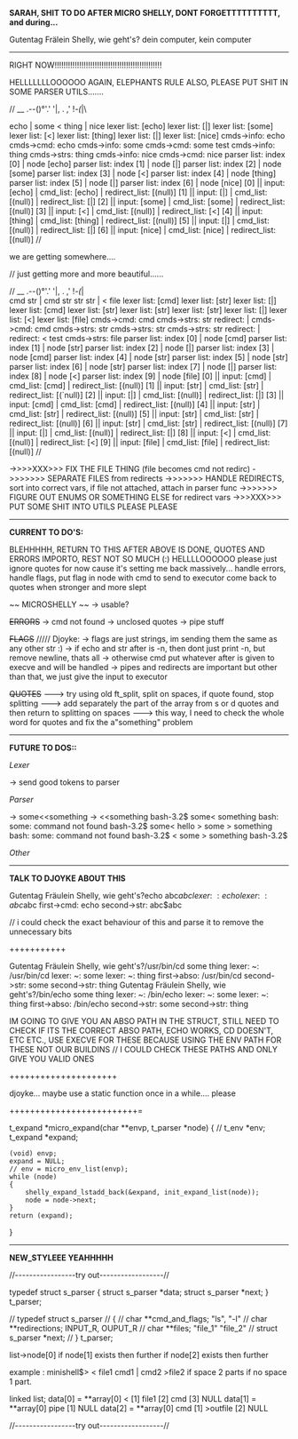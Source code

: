 **SARAH, SHIT TO DO AFTER MICRO SHELLY, DONT FORGETTTTTTTTTT, and during...**

Gutentag Frälein Shelly, wie geht's?
dein computer, kein computer

---------------------------------------------------------------------------------

RIGHT NOW!!!!!!!!!!!!!!!!!!!!!!!!!!!!!!!!!!!!!!!!!!!!!!!!

HELLLLLLLOOOOOO AGAIN, ELEPHANTS RULE
ALSO, PLEASE PUT SHIT IN SOME PARSER UTILS.......

//
     __
 .--()°'.'
'|, . ,'
 !_-(_|\
 
 echo | some < thing | nice
lexer list: [echo]
lexer list: [|]
lexer list: [some]
lexer list: [<]
lexer list: [thing]
lexer list: [|]
lexer list: [nice]
cmds->info: echo
cmds->cmd: echo
cmds->info: some
cmds->cmd: some
test
cmds->info: thing
cmds->strs: thing
cmds->info: nice
cmds->cmd: nice
parser list: index [0] | node [echo]
parser list: index [1] | node [|]
parser list: index [2] | node [some]
parser list: index [3] | node [<]
parser list: index [4] | node [thing]
parser list: index [5] | node [|]
parser list: index [6] | node [nice]
[0] || input: [echo] | cmd_list: [echo] | redirect_list: [(null)]
[1] || input: [|] | cmd_list: [(null)] | redirect_list: [|]
[2] || input: [some] | cmd_list: [some] | redirect_list: [(null)]
[3] || input: [<] | cmd_list: [(null)] | redirect_list: [<]
[4] || input: [thing] | cmd_list: [thing] | redirect_list: [(null)]
[5] || input: [|] | cmd_list: [(null)] | redirect_list: [|]
[6] || input: [nice] | cmd_list: [nice] | redirect_list: [(null)]
//

we are getting somewhere....

// just getting more and more beautiful......

//     __
 .--()°'.'
'|, . ,'
 !_-(_|\
cmd str | cmd str str str | < file
lexer list: [cmd]
lexer list: [str]
lexer list: [|]
lexer list: [cmd]
lexer list: [str]
lexer list: [str]
lexer list: [str]
lexer list: [|]
lexer list: [<]
lexer list: [file]
cmds->cmd: cmd
cmds->strs: str
redirect: |
cmds->cmd: cmd
cmds->strs: str
cmds->strs: str
cmds->strs: str
redirect: |
redirect: <
test
cmds->strs: file
parser list: index [0] | node [cmd]
parser list: index [1] | node [str]
parser list: index [2] | node [|]
parser list: index [3] | node [cmd]
parser list: index [4] | node [str]
parser list: index [5] | node [str]
parser list: index [6] | node [str]
parser list: index [7] | node [|]
parser list: index [8] | node [<]
parser list: index [9] | node [file]
[0] || input: [cmd] | cmd_list: [cmd] | redirect_list: [(null)]
[1] || input: [str] | cmd_list: [str] | redirect_list: [(`null)]
[2] || input: [|] | cmd_list: [(null)] | redirect_list: [|]
[3] || input: [cmd] | cmd_list: [cmd] | redirect_list: [(null)]
[4] || input: [str] | cmd_list: [str] | redirect_list: [(null)]
[5] || input: [str] | cmd_list: [str] | redirect_list: [(null)]
[6] || input: [str] | cmd_list: [str] | redirect_list: [(null)]
[7] || input: [|] | cmd_list: [(null)] | redirect_list: [|]
[8] || input: [<] | cmd_list: [(null)] | redirect_list: [<]
[9] || input: [file] | cmd_list: [file] | redirect_list: [(null)]
//


->>>>XXX>>> FIX THE FILE THING (file becomes cmd not redirc)
->>>>>>> SEPARATE FILES from redirects 
->>>>>>> HANDLE REDIRECTS, sort into correct vars, if file not attached, attach in parser func
->>>>>>> FIGURE OUT ENUMS OR SOMETHING ELSE for redirect vars
->>>XXX>>> PUT SOME SHIT INTO UTILS PLEASE PLEASE 

---------------------------------------------------------------------------------
**CURRENT TO DO'S:**

 BLEHHHHH, RETURN TO THIS AFTER ABOVE IS DONE, QUOTES AND ERRORS IMPORTO, REST NOT SO MUCH (:)
HELLLLOOOOOO
please just ignore quotes for now cause it's setting me back massively...
handle errors, handle flags, put flag in node with cmd to send to executor
come back to quotes when stronger and more slept

~~ MICROSHELLY ~~
-> usable?

~~ERRORS~~
-> cmd not found
-> unclosed quotes
-> pipe stuff

~~FLAGS~~
///// Djoyke:
-> flags are just strings, im sending them the same as any other str :)
-> if echo and str after is -n, then dont just print -n, but remove newline, thats all
-> otherwise cmd put whatever after is given to execve and will be handled
-> pipes and redirects are important but other than that, we just give the input to executor

~~QUOTES~~
---> try using old ft_split, split on spaces, if quote found, stop splitting
---> add separately the part of the array from s or d quotes and then return to splitting on spaces
---> this way, I need to check the whole word for quotes and fix the a"something" problem


---------------------------------------------------------------------------------
**FUTURE TO DOS::**

*Lexer*

-> send good tokens to parser


*Parser*

->	some<<something 
->	<<something
				bash-3.2$ some<<something
				> something
				bash: some: command not found
				bash-3.2$ some<<something
				> hello
				> some
				> something
				bash: some: command not found
				bash-3.2$ <<something
				> some
				> something
				bash-3.2$

*Other*


---------------------------------------------------------------------------------
**TALK TO DJOYKE ABOUT THIS**

Gutentag Fräulein Shelly, wie geht's?echo abc$abc
lexer: 		~: echo
lexer: 		~: abc$abc
first->cmd: echo
second->str: abc$abc 

// i could check the exact behaviour of this and parse it to remove the unnecessary bits

+++++++++++

Gutentag Fräulein Shelly, wie geht's?/usr/bin/cd some thing
lexer: 		~: /usr/bin/cd
lexer: 		~: some
lexer: 		~: thing
first->abso: /usr/bin/cd
second->str: some
second->str: thing
Gutentag Fräulein Shelly, wie geht's?/bin/echo some thing
lexer: 		~: /bin/echo
lexer: 		~: some
lexer: 		~: thing
first->abso: /bin/echo
second->str: some
second->str: thing

IM GOING TO GIVE YOU AN ABSO PATH IN THE STRUCT, STILL NEED TO CHECK IF ITS THE CORRECT 
ABSO PATH, ECHO WORKS, CD DOESN'T, ETC ETC., USE EXECVE FOR THESE BECAUSE USING
THE ENV PATH FOR THESE NOT OUR BUILDINS
// I COULD CHECK THESE PATHS AND ONLY GIVE YOU VALID ONES

+++++++++++++++++++++

djoyke... maybe use a static function once in a while.... please

+++++++++++++++++++++++++=


t_expand	*micro_expand(char **envp, t_parser *node)
{
	// t_env	    *env;
    t_expand    *expand;

    (void) envp;
	expand = NULL;
	// env = micro_env_list(envp);
	while (node)
	{
        shelly_expand_lstadd_back(&expand, init_expand_list(node));
		node = node->next;
	}
	return (expand);
}


---------------------------------------------------------------------------------
**NEW_STYLEEE YEAHHHHH**

//-----------------try out------------------//

typedef struct s_parser 
{
	struct s_parser		*data;
	struct s_parser		*next;
}	t_parser;


// typedef struct s_parser 
// {
// 	char **cmd_and_flags;   "ls", "-l"
//	char **redirections;    INPUT_R, OUPUT_R 
//	char **files;			"file_1" "file_2" 
// 	struct s_parser		*next;
// }	t_parser;


list->node[0]
if node[1] exists then further
if node[2] exists then further

example : minishell$> < file1 cmd1 | cmd2 >file2
if space 2 parts if no space 1 part.

linked list;
data[0] = **array[0] < [1] file1 [2] cmd [3] NULL
data[1] = **array[0] pipe [1] NULL
data[2] = **array[0] cmd [1] >outfile [2] NULL

//-----------------try out------------------//


